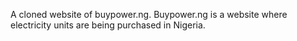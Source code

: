 A cloned website of buypower.ng. Buypower.ng is a website where electricity units are being purchased in Nigeria.
